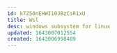 ```yaml
---
id: k7Z50nEHWI10JBzCsR1xU
title: Wsl
desc: windows subsystem for linux
updated: 1643007012554
created: 1643006998489
---
```



